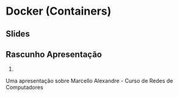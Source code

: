# Docker (Containers)

## Slides

## Rascunho Apresentação

1. 
Uma apresentação sobre 
Marcello Alexandre - Curso de Redes de Computadores